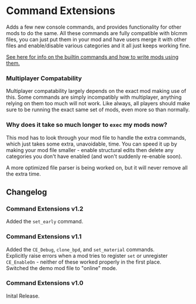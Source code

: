 # Command Extensions
Adds a few new console commands, and provides functionality for other mods to do the same. All these
commands are fully compatible with blcmm files, you can just put them in your mod and have users
merge it with other files and enable/disable various categories and it all just keeps working fine.

[See here for info on the builtin commands and how to write mods using them.](Writing-Mods.md)

### Multiplayer Compatability
Multiplayer compatability largely depends on the exact mod making use of this. Some commands are
simply incompatibly with multiplayer, anything relying on them too much will not work. Like always,
all players should make sure to be running the exact same set of mods, even more so than normally.

### Why does it take so much longer to `exec` my mods now?
This mod has to look through your mod file to handle the extra commands, which just takes some
extra, unavoidable, time. You can speed it up by making your mod file smaller - enable structural
edits then delete any categories you don't have enabled (and won't suddenly re-enable soon).

A more optimized file parser is being worked on, but it will never remove all the extra time.

## Changelog

### Command Extensions v1.2
Added the `set_early` command.

### Command Extensions v1.1
Added the `CE_Debug`, `clone_bpd`, and `set_material` commands.    
Explicitly raise errors when a mod tries to register `set` or unregister `CE_EnableOn` - neither of
these worked properly in the first place.    
Switched the demo mod file to "online" mode.

### Command Extensions v1.0
Inital Release.
